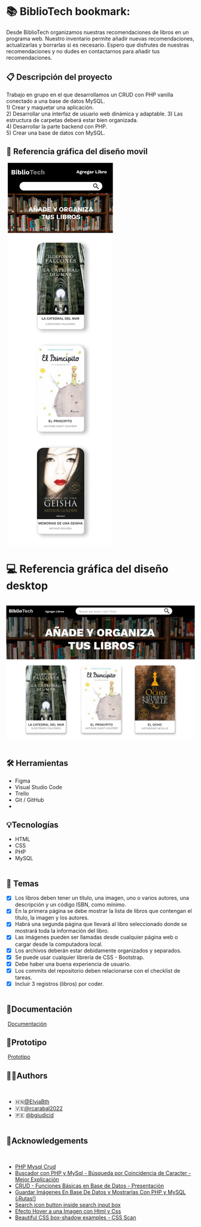 # :books: BiblioTech bookmark:   

Desde BiblioTech organizamos nuestras recomendaciones de libros en un programa web.
Nuestro inventario permite añadir nuevas recomendaciones, actualizarlas y borrarlas si es necesario.
Espero que disfrutes de nuestras recomendaciones y no dudes en contactarnos para añadir tus recomendaciones.   
 
## :clipboard: Descripción del proyecto 

Trabajo en grupo en el que desarrollamos un CRUD con PHP vanilla conectado a una base de datos MySQL.
​       
    1) Crear y maquetar una aplicación.   
    2) Desarrollar una interfaz de usuario web dinámica y adaptable.
    3) Las estructura de carpetas deberá estar bien organizada.   
    4) Desarrollar la parte backend con PHP.   
    5) Crear una base de datos con MySQL.        
   
## :iphone: Referencia gráfica del diseño movil
​
![Movil](https://github.com/Fem-BiblioTech/bibliotech/blob/main/assets/project_img/Pantalla%20principal%20(m).png)
​ ​
# :computer: Referencia gráfica del diseño desktop
​
![Desktop](https://github.com/Fem-BiblioTech/bibliotech/blob/main/assets/project_img/escritorio.png)   
​
​
## :hammer_and_wrench: Herramientas
- Figma
- Visual Studio Code
- Trello
- Git / GitHub     
- ​
## :bulb:Tecnologías
- HTML
- CSS
- PHP
- MySQL     
  ​
## :orange_book: Temas
* [x] Los libros deben tener un título, una imagen, uno o varios autores, una descripción y un código ISBN, como mínimo. 
* [x] En la primera página se debe mostrar la lista de libros que contengan el título, la imagen y los autores. 
* [x] Habrá una segunda página que llevará al libro seleccionado donde se mostrará toda la información del libro.
* [x] Las imágenes pueden ser llamadas desde cualquier página web o cargar desde la computadora local.
* [x] Los archivos deberán estar debidamente organizados y separados.
* [x] Se puede usar cualquier librería de CSS - Bootstrap.
* [x] Debe haber una buena experiencia de usuario.
* [x] Los commits del repositorio deben relacionarse con el checklist de tareas.
* [x] Incluir 3 registros (libros) por coder.   
  ​
## :ledger:Documentación
​
[Documentación](https://factoriaf5.notion.site/Biblioteca-ace270257b804f508b3e9a93a0cc6693)
​
​
## :blue_book:Prototipo
​ 
[Prototipo](https://www.figma.com/proto/hlFpTtoIP0QdTLRPsmCSLq/Biblioteca?node-id=27%3A101&scaling=min-zoom&page-id=0%3A1&starting-point-node-id=16%3A3)
​
​
## :raising_hand_woman:Authors
​
- :honduras:[@ElviaBth](https://github.com/ElviaBth)
- :venezuela:[@rcarabal2022](https://github.com/rcarabal2022)
- :peru: [@bgiudicid](https://github.com/bgiudicid)  
​
​
## :blue_book:Acknowledgements
​
- [PHP Mysql Crud](https://www.youtube.com/watch?v=pn2v9lPakHQ)
- [Buscador con PHP y MySql - Búsqueda por Coincidencia de Caracter - Mejor Explicación](https://www.youtube.com/watch?v=NaXYJd4XO8g)
- [CRUD - Funciones Básicas en Base de Datos - Presentación](https://youtu.be/aJOdjubj5jo)  
- [Guardar Imágenes En Base De Datos y Mostrarlas Con PHP y MySQL (¡Rutas!)](https://youtu.be/I2Z2q5fxSZ4) 
- [Search icon button inside search input box](https://youtu.be/vkV9GSYaExI) 
- [Efecto Hover a una Imagen con Html y Css](https://youtu.be/Z5MoBm99w1Q)
- [Beautiful CSS box-shadow examples - CSS Scan](https://getcssscan.com/css-box-shadow-examples)
